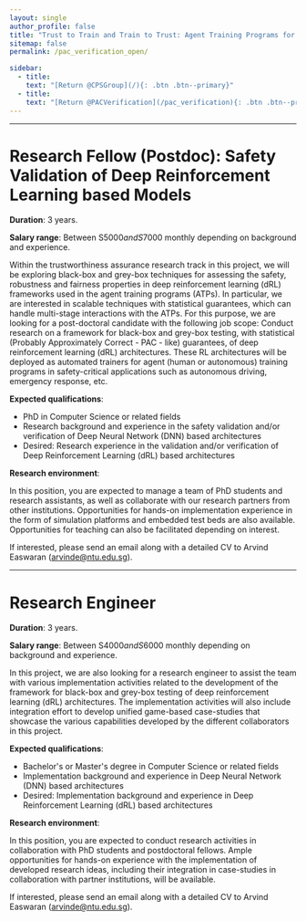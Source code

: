 ```yaml
---
layout: single
author_profile: false
title: "Trust to Train and Train to Trust: Agent Training Programs for Safety-Critical Environments"
sitemap: false
permalink: /pac_verification_open/

sidebar:
  - title:
    text: "[Return @CPSGroup](/){: .btn .btn--primary}"
  - title:
    text: "[Return @PACVerification](/pac_verification){: .btn .btn--primary}"
---
```


******

# Research Fellow (Postdoc): Safety Validation of Deep Reinforcement Learning based Models

__Duration__: 3 years.

__Salary range__: Between S$5000 and S$7000 monthly depending on background and experience.

Within the trustworthiness assurance research track in this project, we will be exploring black-box and grey-box techniques for assessing the safety, robustness and fairness properties in deep reinforcement learning (dRL) frameworks used in the agent training programs (ATPs). In particular, we are interested in scalable techniques with statistical guarantees, which can handle multi-stage interactions with the ATPs. For this purpose, we are looking for a post-doctoral candidate with the following job scope: Conduct research on a framework for black-box and grey-box testing, with statistical (Probably Approximately Correct - PAC - like) guarantees, of deep reinforcement learning (dRL) architectures. These RL architectures will be deployed as automated trainers for agent (human or autonomous) training programs in safety-critical applications such as autonomous driving, emergency response, etc. 

__Expected qualifications__:

  <ul>
    <li>PhD in Computer Science or related fields</li>
    <li>Research background and experience in the safety validation and/or verification of Deep Neural Network (DNN) based architectures</li>
    <li>Desired: Research experience in the validation and/or verification of Deep Reinforcement Learning (dRL) based architectures</li>
  </ul>

__Research environment__:

In this position, you are expected to manage a team of PhD students and research assistants, as well as collaborate with our research partners from other institutions. Opportunities for hands-on implementation experience in the form of simulation platforms and embedded test beds are also available. Opportunities for teaching can also be facilitated depending on interest.

If interested, please send an email along with a detailed CV to Arvind Easwaran (arvinde@ntu.edu.sg).

******

# Research Engineer

__Duration__: 3 years.

__Salary range__: Between S$4000 and S$6000 monthly depending on background and experience.

In this project, we are also looking for a research engineer to assist the team with various implementation activities related to the development of the framework for black-box and grey-box testing of deep reinforcement learning (dRL) architectures. The implementation activities will also include integration effort to develop unified game-based case-studies that showcase the various capabilities developed by the different collaborators in this project.

__Expected qualifications__:

  <ul>
    <li>Bachelor's or Master's degree in Computer Science or related fields</li>
    <li>Implementation background and experience in Deep Neural Network (DNN) based architectures</li>
    <li>Desired: Implementation background and experience in Deep Reinforcement Learning (dRL) based architectures</li>
  </ul>

__Research environment__:

In this position, you are expected to conduct research activities in collaboration with PhD students and postdoctoral fellows. Ample opportunities for hands-on experience with the implementation of developed research ideas, including their integration in case-studies in collaboration with partner institutions, will be available.

If interested, please send an email along with a detailed CV to Arvind Easwaran (arvinde@ntu.edu.sg).



